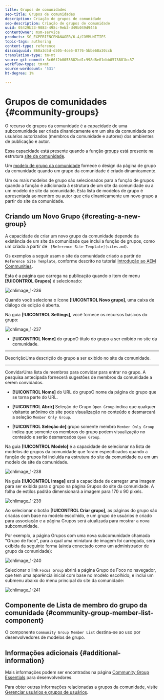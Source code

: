 ```yaml
---
title: Grupos de comunidades
seo-title: Grupos de comunidades
description: Criação de grupos de comunidade
seo-description: Criação de grupos de comunidade
uuid: 05429b23-9083-498c-9eb3-d49b049d9446
contentOwner: msm-service
products: SG_EXPERIENCEMANAGER/6.4/COMMUNITIES
topic-tags: authoring
content-type: reference
discoiquuid: 868a3d5d-d505-4ce5-8776-5bbe68a30ccb
translation-type: tm+mt
source-git-commit: 8c66f2b0053882bd1c998d8e01dbb0573881bc87
workflow-type: tm+mt
source-wordcount: '531'
ht-degree: 1%

---
```



# Grupos de comunidades {#community-groups}

O recurso de grupos da comunidade é a capacidade de uma subcomunidade ser criada dinamicamente em um site da comunidade por usuários autorizados (membros da comunidade e autores) dos ambientes de publicação e autor.

Essa capacidade está presente quando a função [groups](functions.md#groups-function) está presente na estrutura [site da comunidade](sites-console.md).

Um [modelo de grupo da comunidade](tools-groups.md) fornece o design da página de grupo da comunidade quando um grupo da comunidade é criado dinamicamente.

Um ou mais modelos de grupo são selecionados para a função de grupos quando a função é adicionada à estrutura de um site da comunidade ou a um modelo de site da comunidade. Esta lista de modelos de grupo é apresentada ao membro ou autor que cria dinamicamente um novo grupo a partir do site da comunidade.

## Criando um Novo Grupo {#creating-a-new-group}

A capacidade de criar um novo grupo da comunidade depende da existência de um site da comunidade que inclui a função de grupos, como um criado a partir de ` [Reference Site Template](sites.md)`.

Os exemplos a seguir usam o site da comunidade criado a partir de `Reference Site Template`, conforme descrito no tutorial [Introdução ao AEM Communities](getting-started.md).

Esta é a página que carrega na publicação quando o item de menu **[!UICONTROL Grupos]** é selecionado:

![chlimage_1-236](assets/chlimage_1-236.png)

Quando você seleciona o ícone **[!UICONTROL Novo grupo]**, uma caixa de diálogo de edição é aberta.

Na guia **[!UICONTROL Settings]**, você fornece os recursos básicos do grupo:

![chlimage_1-237](assets/chlimage_1-237.png)

* **[!UICONTROL Nome]**
do grupoO título do grupo a ser exibido no site da comunidade.

* ****
DescriçãoUma descrição do grupo a ser exibido no site da comunidade.

* ****
ConvidarUma lista de membros para convidar para entrar no grupo. A pesquisa antecipada fornecerá sugestões de membros da comunidade a serem convidados.

* **[!UICONTROL Nome]**
do URL do grupoO nome da página do grupo que se torna parte do URL.

* **[!UICONTROL Abrir]**
Seleção de Grupo 
`Open Group` indica que qualquer visitante anônimo do site pode visualização no conteúdo e desmarcará a seleção  `Member Only Group`.

* **[!UICONTROL Seleção de]**
grupo somente membro 
`Member Only Group` indica que somente os membros do grupo podem visualização no conteúdo e serão desmarcados  `Open Group`.

Na guia **[!UICONTROL Modelo]** é a capacidade de selecionar na lista de modelos de grupos da comunidade que foram especificados quando a função de grupos foi incluída na estrutura do site da comunidade ou em um modelo de site da comunidade.

![chlimage_1-238](assets/chlimage_1-238.png)

Na guia **[!UICONTROL Image]** está a capacidade de carregar uma imagem para ser exibida para o grupo na página Grupos do site da comunidade. A folha de estilos padrão dimensionará a imagem para 170 x 90 pixels.

![chlimage_1-239](assets/chlimage_1-239.png)

Ao selecionar o botão **[!UICONTROL Criar grupo]**, as páginas do grupo são criadas com base no modelo escolhido, e um grupo de usuários é criado para associação e a página Grupos será atualizada para mostrar a nova subcomunidade.

Por exemplo, a página Grupos com uma nova subcomunidade chamada &quot;Grupo de foco&quot;, para a qual uma miniatura de imagem foi carregada, será exibida da seguinte forma (ainda conectado como um administrador de grupo da comunidade):

![chlimage_1-240](assets/chlimage_1-240.png)

Selecionar o link `Focus Group` abrirá a página Grupo de Foco no navegador, que tem uma aparência inicial com base no modelo escolhido, e inclui um submenu abaixo do menu principal do site da comunidade:

![chlimage_1-241](assets/chlimage_1-241.png)

## Componente de Lista de membro do grupo da comunidade {#community-group-member-list-component}

O componente `Community Group Member List` destina-se ao uso por desenvolvedores de modelos de grupo.

## Informações adicionais {#additional-information}

Mais informações podem ser encontradas na página [Community Group Essentials](essentials-groups.md) para desenvolvedores.

Para obter outras informações relacionadas a grupos da comunidade, visite [Gerenciar usuários e grupos de usuários](users.md).
